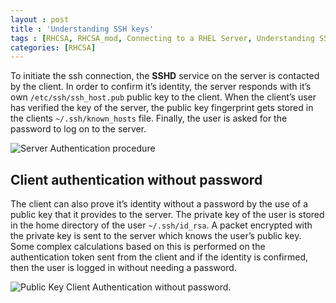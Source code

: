 ```yaml
---
layout : post
title : 'Understanding SSH keys'
tags : [RHCSA, RHCSA_mod, Connecting to a RHEL Server, Understanding SSH keys]
categories: [RHCSA]
---
```



To initiate the ssh connection, the **SSHD** service on the server is
contacted by the client. In order to confirm it’s identity, the server
responds with it’s own `/etc/ssh/ssh_host.pub` public key to the client.
When the client’s user has verified the key of the server, the public
key fingerprint gets stored in the clients `~/.ssh/known_hosts` file.
Finally, the user is asked for the password to log on to the server.

![Server Authentication
procedure<span label="fig:1"></span>](RHCSA/Mod1/chapters/1.5.a%20Server%20auth)

## Client authentication without password

The client can also prove it’s identity without a password by the use of
a public key that it provides to the server. The private key of the user
is stored in the home directory of the user `~/.ssh/id_rsa`. A packet
encrypted with the private key is sent to the server which knows the
user’s public key. Some complex calculations based on this is performed
on the authentication token sent from the client and if the identity is
confirmed, then the user is logged in without needing a password.

![Public Key Client Authentication without
password.<span label="fig:1"></span>](RHCSA/Mod1/chapters/1.5.b%20Client%20auth%20with%20no%20password)
